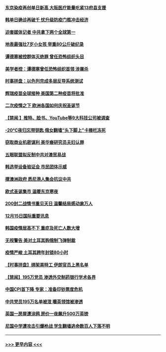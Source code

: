 #### [东京染疫再创单日新高 大阪医疗能量吃紧13府县支援](../pages/prog202/a103011137.md?t=12161802) 
#### [韩单日确诊再破千 忧升级防疫门槛冲击经济](../pages/prog202/a103011115.md?t=12161802) 
#### [迫害媒体记者 中共拿下两个全球第一](../pages/prog202/a103011027.md?t=12161802) 
#### [地表最强壮7岁小女孩 举重80公斤破纪录](../pages/prog202/a103010990.md?t=12161802) 
#### [谭德塞被控群体灭绝罪 曾任恐怖组织头目](../pages/prog202/a103010972.md?t=12161802) 
#### [美学者控：谭德塞曾任恐怖组织首领 涉屠杀](../pages/prog202/a103010847.md?t=12161802) 
#### [时事拼盘：以色列完成多层反导系统测试](../pages/prog202/a103010759.md?t=12161802) 
#### [辉瑞疫苗全球接种 美国第二种疫苗将批准](../pages/prog202/a103010743.md?t=12161802) 
#### [二次疫情之下 欧洲各国如何庆祝圣诞节](../pages/prog202/a103010734.md?t=12161802) 
#### [【禁闻 】推特、脸书、YouTube等9大科技公司被调查](../pages/prog202/a103010674.md?t=12161802) 
#### [-20℃夜归忘带钥匙 俄女翻墙“头下脚上”卡栅栏冻死](../pages/prog202/a103010406.md?t=12161802) 
#### [窃取商业机密谋利 美华裔研究员夫妇认罪](../pages/prog202/a103010579.md?t=12161802) 
#### [五眼联盟拟反制中共对澳贸易战](../pages/prog202/a103010574.md?t=12161802) 
#### [韩选举设备验证会 市民团体示威](../pages/prog202/a103010459.md?t=12161802) 
#### [撑澳洲政府 悉尼港人集会抗议中共](../pages/prog202/a103010374.md?t=12161802) 
#### [欧式圣诞集市 温暖东京寒夜](../pages/prog202/a103010316.md?t=12161802) 
#### [200封二战情书重见天日 温馨结局感动逾万人](../pages/prog202/a103010270.md?t=12161802) 
#### [12月15日国际重要讯息](../pages/prog202/a103010305.md?t=12161802) 
#### [韩国疫情居高不下 重症及死亡人数大增](../pages/prog202/a103010218.md?t=12161802) 
#### [无视警告 美对土耳其购俄制飞弹制裁](../pages/prog202/a103010083.md?t=12161802) 
#### [疫情严峻 土耳其跨年封锁80小时](../pages/prog202/a103010060.md?t=12161802) 
#### [【时事拼盘】绑架美特工 伊朗官员上黑名单](../pages/prog202/a103009851.md?t=12161802) 
#### [【禁闻】195万党员 渗透外交制药银行学术各界](../pages/prog202/a103009824.md?t=12161802) 
#### [中国CPI首下降 专家：准备印钞票度危机](../pages/prog202/a103009723.md?t=12161802) 
#### [中共党员195万名单被泄 曝英领馆被渗透](../pages/prog202/a103009668.md?t=12161802) 
#### [英国一房屋遭涂鸦 房价一夜飙升500万英镑](../pages/prog202/a103009484.md?t=12161802) 
#### [尼国中学遭攻击引爆枪战 学生翻墙逃命数百人下落不明](../pages/prog202/a103009493.md?t=12161802) 

----
#### [ >>> 更早内容 <<< ](../indexes/prog202-earlier.md)
